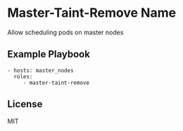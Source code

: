 Master-Taint-Remove Name
=========

Allow scheduling pods on master nodes

Example Playbook
----------------

    - hosts: master_nodes
      roles:
         - master-taint-remove

License
-------

MIT
